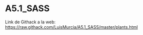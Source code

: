 # A5.1_SASS
Link de Githack a la web: https://raw.githack.com/LuisMurcia/A5.1_SASS/master/plants.html